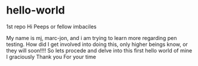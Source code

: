 # hello-world
1st repo
Hi Peeps or fellow imbaciles

My name is mj, marc-jon, and i am trying to learn more regarding pen testing. 
How did I get involved into doing this, only higher beings know, or they will soon!!!! 
So lets procede and delve into this first hello world of mine
I graciously Thank you
For your time
